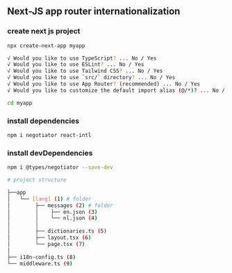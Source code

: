 ## Next-JS app router internationalization

### create next js project 
```bash
npx create-next-app myapp

√ Would you like to use TypeScript? ... No / Yes
√ Would you like to use ESLint? ... No / Yes
√ Would you like to use Tailwind CSS? ... No / Yes
√ Would you like to use `src/` directory? ... No / Yes
√ Would you like to use App Router? (recommended) ... No / Yes
√ Would you like to customize the default import alias (@/*)? ... No / Yes 

cd myapp
```

### install dependencies

```bash
npm i negotiator react-intl
```

### install devDependencies
```bash
npm i @types/negotiator --save-dev
```
```bash
# project structure 

├──app
│   └── [lang] (1) # folder
│        ├── messages (2) # folder
│        │    ├── en.json (3)
│        │    └── nl.json (4)
│        │
│        ├── dictionaries.ts (5)
│        ├── layout.tsx (6)
│        └── page.tsx (7)
│
├── i18n-config.ts (8)
└── middleware.ts (9)
```